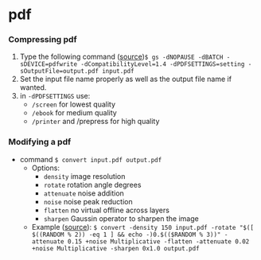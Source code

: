 # pdf

### Compressing pdf

1. Type the following command \([source](https://www.techwalla.com/articles/reduce-pdf-file-size-linux)\)`$ gs -dNOPAUSE -dBATCH -sDEVICE=pdfwrite -dCompatibilityLevel=1.4 -dPDFSETTINGS=setting -sOutputFile=output.pdf input.pdf`
2. Set the input file name properly as well as the output file name if wanted.
3. in `-dPDFSETTINGS` use:
   * `/screen` for lowest quality
   * `/ebook` for medium quality
   * `/printer` and /prepress for high quality

### Modifying a pdf

* command `$ convert input.pdf output.pdf`
  * Options:
    * `density` image resolution
    * `rotate` rotation angle degrees
    * `attenuate` noise addition
    * `noise` noise peak reduction
    * `flatten` no virtual offline across layers
    * `sharpen` Gaussin operator to sharpen the image
  * Example \([source](https://gist.github.com/andyrbell/25c8632e15d17c83a54602f6acde2724)\):  `$ convert -density 150 input.pdf -rotate "$([ $((RANDOM % 2)) -eq 1 ] && echo -)0.$(($RANDOM % 3))" -attenuate 0.15 +noise Multiplicative -flatten -attenuate 0.02 +noise Multiplicative -sharpen 0x1.0 output.pdf`




